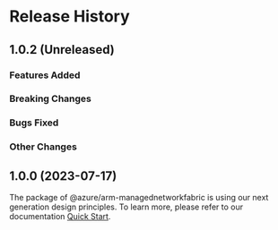 # Release History

## 1.0.2 (Unreleased)

### Features Added

### Breaking Changes

### Bugs Fixed

### Other Changes

## 1.0.0 (2023-07-17)

The package of @azure/arm-managednetworkfabric is using our next generation design principles. To learn more, please refer to our documentation [Quick Start](https://aka.ms/azsdk/js/mgmt/quickstart ).
